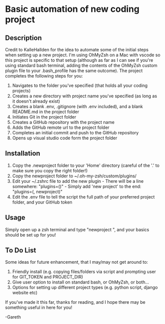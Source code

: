 # Basic automation of new coding project

## Description

Credit to KalleHallden for the idea to automate some of the initial steps when setting up a new project. I'm using OhMyZsh on a Mac with vscode so this project is specific to that setup (although as far as I can see if you're using standard bash terminal, adding the contents of the OhMyZsh custom plugin file to your .bash_profile has the same outcome). The project completes the following steps for you:

  1. Navigates to the folder you've specified (that holds all your coding projects)
  2. Creates a new directory with project name you've specified (as long as it doesn't already exist)
  3. Creates a blank .env, .gitignore (with .env included), and a blank README.md in the project folder
  4. Initiates Git in the project folder
  5. Creates a GitHub repository with the project name
  6. Adds the GitHub remote url to the project folder
  7. Completes an initial commit and push to the GitHub repository
  8. Opens up visual studio code form the project folder

## Installation

  1. Copy the .newproject folder to your 'Home' directory (careful of the '.' to make sure you copy the right folder!)
  2. Copy the newproject folder to ~/.oh-my-zsh/custom/plugins/
  3. Edit your ~/.zshrc file to add the new plugin
    - There will be a line somewhere: "plugins=(<some text here>)"
    - Simply add 'new project' to the end: "plugins=(<some text here>, newproject)"
  4. Edit the .env file to tell the script the full path of your preferred project folder, and your GitHub token

## Usage

Simply open up a zsh terminal and type "newproject <project-name>", and your basics should be set up for you!

## To Do List

Some ideas for future enhancement, that I may/may not get around to:

  1. Friendly install (e.g. copying files/folders via script and prompting user for GIT_TOKEN and PROJECT_DIR)
  2. Give user option to install on standard bash, or OhMyZsh, or both...
  3. Options for setting up different project types (e.g. python script, django website etc)

If you've made it this far, thanks for reading, and I hope there may be something useful in here for you!

-Gareth
